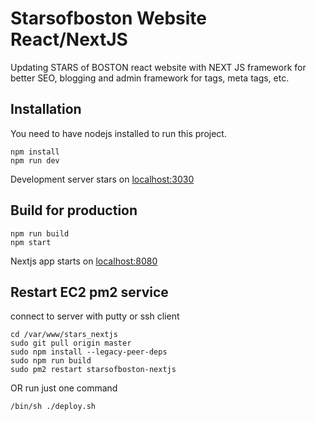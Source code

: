 # Starsofboston Website React/NextJS

Updating STARS of BOSTON react website with NEXT JS framework for better SEO, blogging and admin framework for tags, meta tags, etc.

## Installation

You need to have nodejs installed to run this project.

```
npm install
npm run dev
```

Development server stars on [localhost:3030](http://localhost:3030)

## Build for production

```
npm run build
npm start
```

Nextjs app starts on [localhost:8080](http://localhost:8080)

## Restart EC2 pm2 service

connect to server with putty or ssh client

```
cd /var/www/stars_nextjs
sudo git pull origin master
sudo npm install --legacy-peer-deps
sudo npm run build
sudo pm2 restart starsofboston-nextjs
```

OR run just one command

```
/bin/sh ./deploy.sh
```
